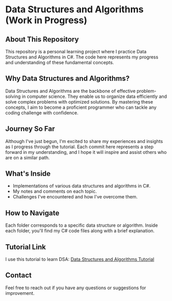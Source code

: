 # Data Structures and Algorithms (Work in Progress)

## About This Repository
This repository is a personal learning project where I practice Data Structures and Algorithms in C#. The code here represents my progress and understanding of these fundamental concepts.

## Why Data Structures and Algorithms?
Data Structures and Algorithms are the backbone of effective problem-solving in computer science. They enable us to organize data efficiently and solve complex problems with optimized solutions. By mastering these concepts, I aim to become a proficient programmer who can tackle any coding challenge with confidence.

## Journey So Far
Although I've just begun, I'm excited to share my experiences and insights as I progress through the tutorial. Each commit here represents a step forward in my understanding, and I hope it will inspire and assist others who are on a similar path.

## What's Inside
- Implementations of various data structures and algorithms in C#.
- My notes and comments on each topic.
- Challenges I've encountered and how I've overcome them.

## How to Navigate
Each folder corresponds to a specific data structure or algorithm. Inside each folder, you'll find my C# code files along with a brief explanation.

## Tutorial Link
I use this tutorial to learn DSA: [Data Structures and Algorithms Tutorial](https://www.udemy.com/course/algorithms-data-structures-csharp/?couponCode=OF52424)

## Contact
Feel free to reach out if you have any questions or suggestions for improvement.

